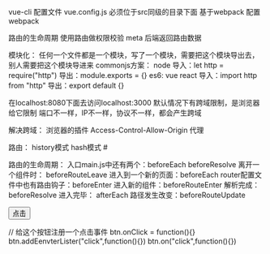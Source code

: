 vue-cli 
    配置文件 vue.config.js 必须位于src同级的目录下面
    基于webpack  配置webpack 

路由的生命周期
使用路由做权限校验
    meta
    后端返回路由数据

模块化：
    任何一个文件都是一个模块，写了一个模块，需要把这个模块导出去，别人需要把这个模块导进来
    commonjs方案： node
        导入：let http = require("http")
        导出：module.exports = {}
    es6: vue react
        导入：import http from "http"
        导出：export default {}

在localhost:8080下面去访问localhost:3000 默认情况下有跨域限制，是浏览器给它限制
端口不一样，IP不一样，协议不一样，都会产生跨域

解决跨域：
    浏览器的插件  Access-Control-Allow-Origin
    代理

路由：
    history模式
    hash模式  #

路由的生命周期：
    入口main.js中还有两个：beforeEach  beforeResolve
    离开一个组件时：  beforeRouteLeave 
    进入到一个新的页面：beforeEach
    router配置文件中也有路由钩子：beforeEnter
    进入新的组件：beforeRouteEnter 
    解析完成：beforeResolve 
    进入完毕： afterEach
    路径发生改变：beforeRouteUpdate 


<button id="btn">点击</button>

// 给这个按钮注册一个点击事件 
btn.onClick = function(){}
btn.addEenvterLister("click",function(){})
btn.on("click",function(){})